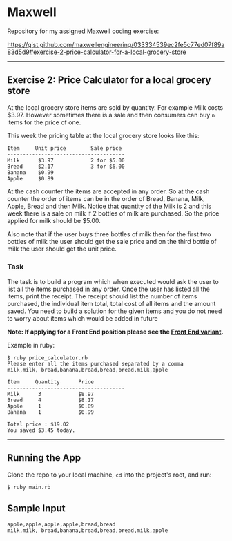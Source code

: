 # Maxwell
Repository for my assigned Maxwell coding exercise:

https://gist.github.com/maxwellengineering/033334539ec2fe5c77ed07f89a83d5d9#exercise-2-price-calculator-for-a-local-grocery-store

---

## Exercise 2: Price Calculator for a local grocery store

At the local grocery store items are sold by quantity. For example Milk costs $3.97.
However sometimes there is a sale and then consumers can buy `n` items for the price of one.

This week the pricing table at the local grocery store looks like this:

```
Item     Unit price        Sale price
--------------------------------------
Milk      $3.97            2 for $5.00
Bread     $2.17            3 for $6.00
Banana    $0.99
Apple     $0.89
```

At the cash counter the items are accepted in any order. So at the cash counter the order of items can be in the order of Bread, Banana, Milk, Apple, Bread and then Milk. Notice that quantity of the Milk is 2 and this week there is a sale on milk if 2 bottles of milk are purchased. So the price applied for milk should be $5.00.

Also note that if the user buys three bottles of milk then for the first two bottles of milk the user should get the sale price and on the third bottle of milk the user should get the unit price.

### Task

The task is to build a program which when executed would ask the user to list all the items purchased in any order. Once the user has listed all the items, print the receipt. The receipt should list the number of items purchased, the individual item total, total cost of all items and the amount saved. You need to build a solution for the given items and you do not need to worry about items which would be added in future

**Note: If applying for a Front End position please see the [Front End variant](#front-end-variant).**

Example in ruby:
```
$ ruby price_calculator.rb
Please enter all the items purchased separated by a comma
milk,milk, bread,banana,bread,bread,bread,milk,apple

Item     Quantity      Price
--------------------------------------
Milk      3            $8.97
Bread     4            $8.17
Apple     1            $0.89
Banana    1            $0.99

Total price : $19.02
You saved $3.45 today.
```

---

## Running the App

Clone the repo to your local machine, `cd` into the project's root, and run:

`$ ruby main.rb`

## Sample Input

```
apple,apple,apple,apple,bread,bread
milk,milk, bread,banana,bread,bread,bread,milk,apple
```
